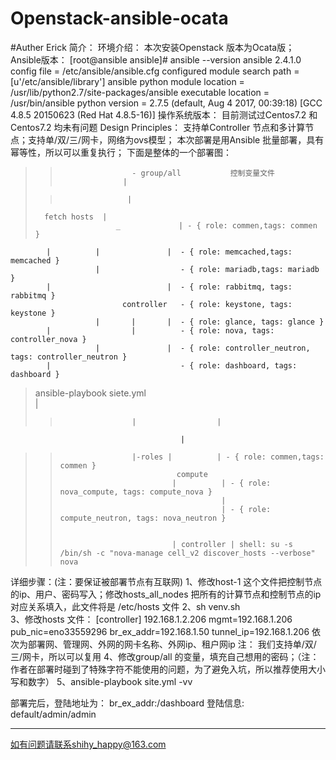 # Openstack-ansible-ocata  
#Auther   Erick
简介：
环境介绍：
本次安装Openstack 版本为Ocata版；
Ansible版本：
[root@ansible ansible]# ansible --version
ansible 2.4.1.0
  config file = /etc/ansible/ansible.cfg
  configured module search path = [u'/etc/ansible/library']
  ansible python module location = /usr/lib/python2.7/site-packages/ansible
  executable location = /usr/bin/ansible
  python version = 2.7.5 (default, Aug  4 2017, 00:39:18) [GCC 4.8.5 20150623 (Red Hat 4.8.5-16)]
操作系统版本：
目前测试过Centos7.2 和Centos7.2 均未有问题
Design Principles：
支持单Controller 节点和多计算节点；支持单/双/三/网卡，网络为ovs模型；
本次部署是用Ansible 批量部署，具有幂等性，所以可以重复执行；
下面是整体的一个部署图：


>                             
>>                     - group/all           控制变量文件 
>>                   |
>  
>>                    |
>>                
>       fetch hosts  |
>                       _             | - { role: commen,tags: commen }           
            |          |               |  - { role: memcached,tags: memcached }     
                       |                  - { role: mariadb,tags: mariadb }        
            |                          |  - { role: rabbitmq, tags: rabbitmq }     
                             controller   - { role: keystone, tags: keystone }    
                       |       |       |  - { role: glance, tags: glance }          
            |                  |          - { role: nova, tags: controller_nova }  
                       |               |  - { role: controller_neutron, tags: controller_neutron }
            |                             - { role: dashboard, tags: dashboard }
> ansible-playbook siete.yml                        
                               |        
>>                     |                  |         
                                          |
>>                     |-roles |          | - { role: commen,tags: commen }  
>>                               compute                                              
>>                              |          | - { role: nova_compute, tags: compute_nova } 
>>                                         |          
>>                                         | - { role: compute_neutron, tags: nova_neutron }               
>>                                          
>>                                       
>>                              | controller | shell: su -s /bin/sh -c "nova-manage cell_v2 discover_hosts --verbose" nova 
>>


详细步骤：(注：要保证被部署节点有互联网)
1、修改host-1 这个文件把控制节点的ip、用户、密码写入；修改hosts_all_nodes 把所有的计算节点和控制节点的ip对应关系填入，此文件将是 /etc/hosts 文件
2、sh venv.sh  
3、修改hosts 文件：
[controller]
192.168.1.2.206  mgmt=192.168.1.206  pub_nic=eno33559296  br_ex_addr=192.168.1.50 tunnel_ip=192.168.1.206 
依次为部署网、管理网、外网的网卡名称、外网ip、租户网ip
注： 我们支持单/双/三/网卡，所以可以复用
4、修改group/all 的变量，填充自己想用的密码；（注：作者在部署时碰到了特殊字符不能使用的问题，为了避免入坑，所以推荐使用大小写和数字）
5、ansible-playbook site.yml -vv

部署完后，登陆地址为： br_ex_addr:/dashboard
登陆信息: default/admin/admin

---

如有问题请联系shihy_happy@163.com 


             
